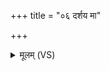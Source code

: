 +++
title = "०६ दर्शय मा"

+++
<details><summary>मूलम् (VS)</summary>

द॒र्शय॑ मा यातु॒धाना॑न्द॒र्शय॑ यातुधा॒न्यः॑। पि॑शा॒चान्त्सर्वा॑न्दर्श॒येति॒ त्वा र॑भ ओषधे ॥
</details>